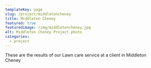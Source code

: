 ```yaml
---
templateKey: page
slug: /project/middletoncheney
title: Middleton Cheney
featured: true
featuredimage: /img/middletoncheney.jpg
alt: Middleton Cheney Project photo
categories:
  - project
---
```

These are the results of our Lawn care service at a client in Middleton Cheney
